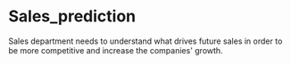 # Sales_prediction
Sales department needs to understand what drives future sales in order to be more competitive and increase the companies' growth. 
